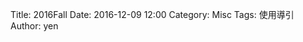 Title: 2016Fall 
Date: 2016-12-09 12:00
Category: Misc
Tags: 使用導引
Author: yen





<!-- 導入 Brython 標準程式庫 -->

<script type="text/javascript" 
    src="https://cdn.rawgit.com/brython-dev/brython/master/www/src/brython_dist.js">
</script>

<!-- 啟動 Brython -->
<script>
window.onload=function(){
brython(1);
}
</script>

<!-- 以下實際利用  Brython 畫圖 -->
<div id="container"></div>
<script type="text/python3">
from browser import document as doc
from browser import html
container = doc["container"]
mvstring = ""
num = input("請輸入重複執行次數")
#for i in range(1,11):
for i in range(1,int/num)+1):
    mystring += str(i) + ":hello mde" +html.BR()
container <= mystring
</script>

<script type="text/python3">
from browser import document as doc
</script>